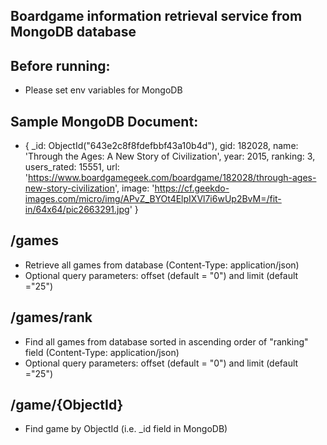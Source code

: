 ## Boardgame information retrieval service from MongoDB database

## Before running:

- Please set env variables for MongoDB

## Sample MongoDB Document:

- {
  \_id: ObjectId("643e2c8f8fdefbbf43a10b4d"),
  gid: 182028,
  name: 'Through the Ages: A New Story of Civilization',
  year: 2015,
  ranking: 3,
  users_rated: 15551,
  url: 'https://www.boardgamegeek.com/boardgame/182028/through-ages-new-story-civilization',
  image: 'https://cf.geekdo-images.com/micro/img/APvZ_BYOt4ElpIXVl7i6wUp2BvM=/fit-in/64x64/pic2663291.jpg'
  }

## /games

- Retrieve all games from database (Content-Type: application/json)
- Optional query parameters: offset (default = "0") and limit (default ="25")

## /games/rank

- Find all games from database sorted in ascending order of "ranking" field (Content-Type: application/json)
- Optional query parameters: offset (default = "0") and limit (default ="25")

## /game/{ObjectId}

- Find game by ObjectId (i.e. \_id field in MongoDB)

